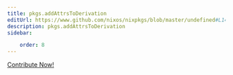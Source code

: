 ```yaml
---
title: pkgs.addAttrsToDerivation
editUrl: https://www.github.com/nixos/nixpkgs/blob/master/undefined#L148C26
description: pkgs.addAttrsToDerivation
sidebar:

    order: 8
---
```


<a href="https://www.github.com/nixos/nixpkgs/blob/master/undefined#L148C26">Contribute Now!</a>



